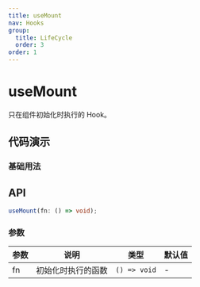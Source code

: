 ```yaml
---
title: useMount
nav: Hooks
group:
  title: LifeCycle
  order: 3
order: 1
---
```


# useMount

只在组件初始化时执行的 Hook。

## 代码演示

### 基础用法

<code src="./demo/demo1.tsx"></code>

## API

```typescript
useMount(fn: () => void);
```

### 参数

| 参数 | 说明               | 类型         | 默认值 |
| ---- | ------------------ | ------------ | ------ |
| fn   | 初始化时执行的函数 | `() => void` | -      |
